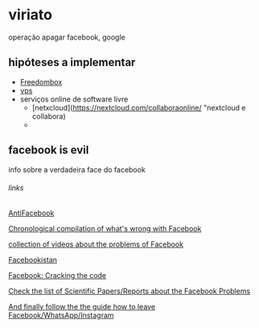# viriato
operação apagar facebook, google 

## hipóteses a implementar
- [Freedombox](https://freedombox.org/ "FreedomBox is designed to be your own inexpensive server at home.")
- [vps](https://lowendbox.com)
- serviços online de software livre
	* [netxcloud](https://nextcloud.com/collaboraonline/ "nextcloud e collabora)
	*

## facebook is evil
info sobre a verdadeira face do facebook

###### links

[AntiFacebook](https://www.reddit.com/r/AntiFacebook/ "reddit")

[Chronological compilation of what's wrong with Facebook](https://np.reddit.com/r/AntiFacebook/wiki/timeline)

[collection of videos about the problems of Facebook](https://np.reddit.com/r/AntiFacebook/wiki/videos)

[Facebookistan](http://facebookistan.org/)

[Facebook: Cracking the code](http://thoughtmaybe.com/facebook-cracking-the-code/)

[Check the list of Scientific Papers/Reports about the Facebook Problems](https://np.reddit.com/r/AntiFacebook/wiki/papers)

[And finally follow the the guide how to leave Facebook/WhatsApp/Instagram](https://np.reddit.com/r/AntiFacebook/wiki/guide)
















